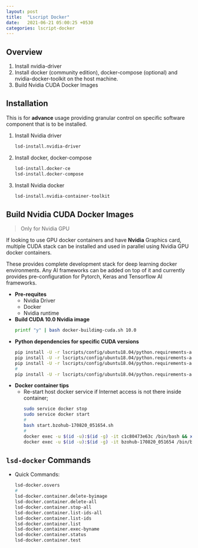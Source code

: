 ```yaml
---
layout: post
title:  "Lscript Docker"
date:   2021-06-21 05:00:25 +0530
categories: lscript-docker
---
```



## Overview

1. Install nvidia-driver
2. Install docker (community edition), docker-compose (optional) and nvidia-docker-toolkit on the host machine.
3. Build Nvidia CUDA Docker Images


## Installation

This is for **advance** usage providing granular control on specific software component that is to be installed.

1. Install Nvidia driver
    ```bash
    lsd-install.nvidia-driver
    ```
2. Install docker, docker-compose
    ```bash
    lsd-install.docker-ce
    lsd-install.docker-compose
    ```
3. Install Nvidia docker
    ```bash
    lsd-install.nvidia-container-toolkit
    ```

## Build Nvidia CUDA Docker Images
> Only for Nvidia GPU

If looking to use GPU docker containers and have **Nvidia** Graphics card, multiple CUDA stack can be installed and used in parallel using Nvidia GPU docker containers.

These provides complete development stack for deep learning docker environments. Any AI frameworks can be added on top of it and currently provides pre-configuration for Pytorch, Keras and Tensorflow AI frameworks.

* **Pre-requites**
    * Nvidia Driver
    * Docker
    * Nvidia runtime
* **Build CUDA 10.0 Nvidia image**
    ```bash
    printf "y" | bash docker-buildimg-cuda.sh 10.0
    ```
* **Python dependencies for specific CUDA versions**
    ```bash
    pip install -U -r lscripts/config/ubuntu18.04/python.requirements-ai-cuda-9.0.txt
    pip install -U -r lscripts/config/ubuntu18.04/python.requirements-ai-cuda-10.0.txt
    pip install -U -r lscripts/config/ubuntu18.04/python.requirements-ai-cuda-10.2.txt
    #
    pip install -U -r lscripts/config/ubuntu18.04/python.requirements-ai-cuda-11.0.txt
    ```
* **Docker container tips**
  * Re-start host docker service if Internet access is not there inside container;
      ```bash
      sudo service docker stop
      sudo service docker start
      #
      bash start.bzohub-170820_051654.sh
      #
      docker exec -u $(id -u):$(id -g) -it c1c80473e63c /bin/bash && xhost -local:root 1>/dev/null 2>&1
      docker exec -u $(id -u):$(id -g) -it bzohub-170820_051654 /bin/bash && xhost -local:root 1>/dev/null 2>&1
      ```


## `lsd-docker` Commands

* Quick Commands:
    ```bash
    lsd-docker.osvers
    #
    lsd-docker.container.delete-byimage
    lsd-docker.container.delete-all
    lsd-docker.container.stop-all
    lsd-docker.container.list-ids-all
    lsd-docker.container.list-ids
    lsd-docker.container.list
    lsd-docker.container.exec-byname
    lsd-docker.container.status
    lsd-docker.container.test
    ```
